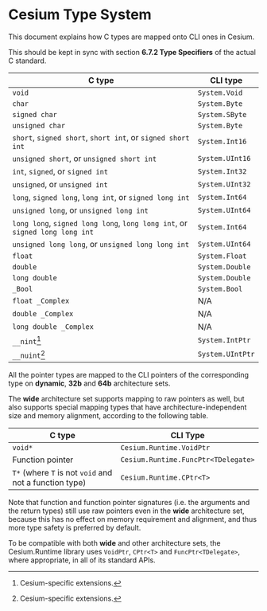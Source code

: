 Cesium Type System
==================

This document explains how C types are mapped onto CLI ones in Cesium.

This should be kept in sync with section **6.7.2 Type Specifiers** of the actual C standard.

| C type                                                                      | CLI type         |
|-----------------------------------------------------------------------------|------------------|
| `void`                                                                      | `System.Void`    |
| `char`                                                                      | `System.Byte`    |
| `signed char`                                                               | `System.SByte`   |
| `unsigned char`                                                             | `System.Byte`    |
| `short`, `signed short`, `short int`, or `signed short int`                 | `System.Int16`   |
| `unsigned short`, or `unsigned short int`                                   | `System.UInt16`  |
| `int`, `signed`, or `signed int`                                            | `System.Int32`   |
| `unsigned`, or `unsigned int`                                               | `System.UInt32`  |
| `long`, `signed long`, `long int`, or `signed long int`                     | `System.Int64`   |
| `unsigned long`, or `unsigned long int`                                     | `System.UInt64`  |
| `long long`, `signed long long`, `long long int`, or `signed long long int` | `System.Int64`   |
| `unsigned long long`, or `unsigned long long int`                           | `System.UInt64`  |
| `float`                                                                     | `System.Float`   |
| `double`                                                                    | `System.Double`  |
| `long double`                                                               | `System.Double`  |
| `_Bool`                                                                     | `System.Bool`    |
| `float _Complex`                                                            | N/A              |
| `double _Complex`                                                           | N/A              |
| `long double _Complex`                                                      | N/A              |
| `__nint`[^1]                                                                | `System.IntPtr`  |
| `__nuint`[^1]                                                               | `System.UIntPtr` |

All the pointer types are mapped to the CLI pointers of the corresponding type on **dynamic**, **32b** and **64b** architecture sets.

The **wide** architecture set supports mapping to raw pointers as well, but also supports special mapping types that have architecture-independent size and memory alignment, according to the following table.

| C type                                                 | CLI Type                            |
|--------------------------------------------------------|-------------------------------------|
| `void*`                                                | `Cesium.Runtime.VoidPtr`            |
| Function pointer                                       | `Cesium.Runtime.FuncPtr<TDelegate>` |
| `T*` (where `T` is not `void` and not a function type) | `Cesium.Runtime.CPtr<T>`            |

Note that function and function pointer signatures (i.e. the arguments and the return types) still use raw pointers even in the **wide** architecture set, because this has no effect on memory requirement and alignment, and thus more type safety is preferred by default.

To be compatible with both **wide** and other architecture sets, the Cesium.Runtime library uses `VoidPtr`, `CPtr<T>` and `FuncPtr<TDelegate>`, where appropriate, in all of its standard APIs.

[^1]: Cesium-specific extensions.
